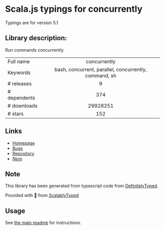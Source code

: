 
# Scala.js typings for concurrently

Typings are for version 5.1

## Library description:
Run commands concurrently

|                    |                 |
| ------------------ | :-------------: |
| Full name          | concurrently |
| Keywords           | bash, concurrent, parallel, concurrently, command, sh |
| # releases         | 9 |
| # dependents       | 374 |
| # downloads        | 29928251 |
| # stars            | 152 |

## Links
- [Homepage](https://github.com/kimmobrunfeldt/concurrently#readme)
- [Bugs](https://github.com/kimmobrunfeldt/concurrently/issues)
- [Repository](https://github.com/kimmobrunfeldt/concurrently)
- [Npm](https://www.npmjs.com/package/concurrently)
    


## Note
This library has been generated from typescript code from [DefinitelyTyped](https://definitelytyped.org).

Provided with :purple_heart: from [ScalablyTyped](https://github.com/oyvindberg/ScalablyTyped)

## Usage
See [the main readme](../../readme.md) for instructions.


